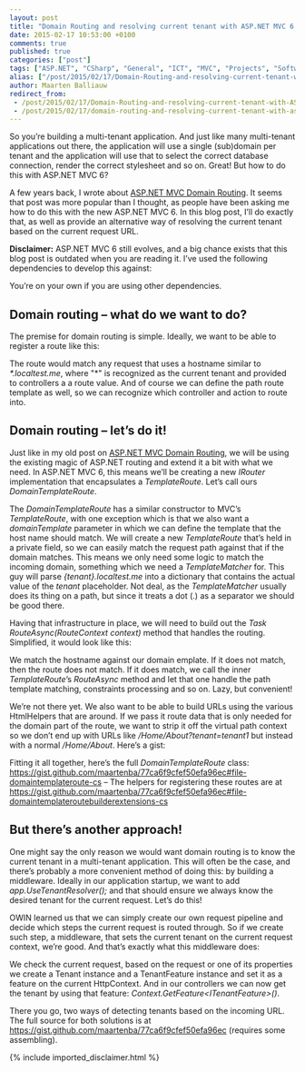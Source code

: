 ```yaml
---
layout: post
title: "Domain Routing and resolving current tenant with ASP.NET MVC 6 / ASP.NET 5"
date: 2015-02-17 10:53:00 +0100
comments: true
published: true
categories: ["post"]
tags: ["ASP.NET", "CSharp", "General", "ICT", "MVC", "Projects", "Software"]
alias: ["/post/2015/02/17/Domain-Routing-and-resolving-current-tenant-with-ASPNET-MVC-6-ASPNET-5.aspx", "/post/2015/02/17/domain-routing-and-resolving-current-tenant-with-aspnet-mvc-6-aspnet-5.aspx"]
author: Maarten Balliauw
redirect_from:
 - /post/2015/02/17/Domain-Routing-and-resolving-current-tenant-with-ASPNET-MVC-6-ASPNET-5.aspx
 - /post/2015/02/17/domain-routing-and-resolving-current-tenant-with-aspnet-mvc-6-aspnet-5.aspx
---
```

<p>So you’re building a multi-tenant application. And just like many multi-tenant applications out there, the application will use a single (sub)domain per tenant and the application will use that to select the correct database connection, render the correct stylesheet and so on. Great! But how to do this with ASP.NET MVC 6?</p>
 <p>A few years back, I wrote about <a href="/post/2009/05/20/ASPNET-MVC-Domain-Routing.aspx">ASP.NET MVC Domain Routing</a>. It seems that post was more popular than I thought, as people have been asking me how to do this with the new ASP.NET MVC 6. In this blog post, I’ll do exactly that, as well as provide an alternative way of resolving the current tenant based on the current request URL.</p>
 <p><strong>Disclaimer:</strong> ASP.NET MVC 6 still evolves, and a big chance exists that this blog post is outdated when you are reading it. I’ve used the following dependencies to develop this against:</p>
<script src="https://gist.github.com/maartenba/77ca6f9cfef50efa96ec.js?file=project.json"></script>
 <p>You’re on your own if you are using other dependencies.</p>
 <h2>Domain routing – what do we want to do?</h2> <p>The premise for domain routing is simple. Ideally, we want to be able to register a route like this:</p>
<script src="https://gist.github.com/maartenba/77ca6f9cfef50efa96ec.js?file=Usage%20-%20Route"></script>
 <p>The route would match any request that uses a hostname similar to <em>*.localtest.me</em>, where "*" is recognized as the current tenant and provided to controllers a a route value. And of course we can define the path route template as well, so we can recognize which controller and action to route into.</p>
 <h2>Domain routing – let’s do it!</h2> <p>Just like in my old post on <a href="/post/2009/05/20/ASPNET-MVC-Domain-Routing.aspx">ASP.NET MVC Domain Routing</a>, we will be using the existing magic of ASP.NET routing and extend it a bit with what we need. In ASP.NET MVC 6, this means we’ll be creating a new <em>IRouter</em> implementation that encapsulates a <em>TemplateRoute</em>. Let’s call ours <em>DomainTemplateRoute</em>.</p>
 <p>The <em>DomainTemplateRoute</em> has a similar constructor to MVC’s <em>TemplateRoute</em>, with one exception which is that we also want a <em>domainTemplate</em> parameter in which we can define the template that the host name should match. We will create a new <em>TemplateRoute</em> that’s held in a private field, so we can easily match the request path against that if the domain matches. This means we only need some logic to match the incoming domain, something which we need a <em>TemplateMatcher</em> for. This guy will parse <em>{tenant}.localtest.me</em> into a dictionary that contains the actual value of the <em>tenant</em> placeholder. Not deal, as the <em>TemplateMatcher</em> usually does its thing on a path, but since it treats a dot (.) as a separator we should be good there.</p>
 <p>Having that infrastructure in place, we will need to build out the <em>Task RouteAsync(RouteContext context)</em> method that handles the routing. Simplified, it would look like this:</p>
<script src="https://gist.github.com/maartenba/77ca6f9cfef50efa96ec.js?file=DomainTemplateRoute%20-%20RouteAsync"></script>
 <p>We match the hostname against our domain emplate. If it does not match, then the route does not match. If it does match, we call the inner <em>TemplateRoute</em>’s <em>RouteAsync</em> method and let that one handle the path template matching, constraints processing and so on. Lazy, but convenient!</p>
 <p>We’re not there yet. We also want to be able to build URLs using the various HtmlHelpers that are around. If we pass it route data that is only needed for the domain part of the route, we want to strip it off the virtual path context so we don’t end up with URLs like <em>/Home/About?tenant=tenant1</em> but instead with a normal <em>/Home/About</em>. Here’s a gist:</p>
<script src="https://gist.github.com/maartenba/77ca6f9cfef50efa96ec.js?file=DomainTemplateRoute%20-%20GetVirtualPath"></script>
 <p>Fitting it all together, here’s the full <em>DomainTemplateRoute</em> class: <a title="https://gist.github.com/maartenba/77ca6f9cfef50efa96ec#file-domaintemplateroute-cs" href="https://gist.github.com/maartenba/77ca6f9cfef50efa96ec#file-domaintemplateroute-cs">https://gist.github.com/maartenba/77ca6f9cfef50efa96ec#file-domaintemplateroute-cs</a> – The helpers for registering these routes are at <a title="https://gist.github.com/maartenba/77ca6f9cfef50efa96ec#file-domaintemplateroutebuilderextensions-cs" href="https://gist.github.com/maartenba/77ca6f9cfef50efa96ec#file-domaintemplateroutebuilderextensions-cs">https://gist.github.com/maartenba/77ca6f9cfef50efa96ec#file-domaintemplateroutebuilderextensions-cs</a></p>
 <h2>But there’s another approach!</h2> <p>One might say the only reason we would want domain routing is to know the current tenant in a multi-tenant application. This will often be the case, and there’s probably a more convenient method of doing this: by building a middleware. Ideally in our application startup, we want to add <em>app.UseTenantResolver();</em> and that should ensure we always know the desired tenant for the current request. Let’s do this!</p>
 <p>OWIN learned us that we can simply create our own request pipeline and decide which steps the current request is routed through. So if we create such step, a middleware, that sets the current tenant on the current request context, we’re good. And that’s exactly what this middleware does:</p>
<script src="https://gist.github.com/maartenba/77ca6f9cfef50efa96ec.js?file=TenantResolverMiddleware.cs"></script>
 <p>We check the current request, based on the request or one of its properties we create a Tenant instance and a TenantFeature instance and set it as a feature on the current HttpContext. And in our controllers we can now get the tenant by using that feature: <em>Context.GetFeature&lt;ITenantFeature&gt;()</em>.</p>
 <p>There you go, two ways of detecting tenants based on the incoming URL. The full source for both solutions is at <a title="https://gist.github.com/maartenba/77ca6f9cfef50efa96ec" href="https://gist.github.com/maartenba/77ca6f9cfef50efa96ec">https://gist.github.com/maartenba/77ca6f9cfef50efa96ec</a> (requires some assembling).</p>

{% include imported_disclaimer.html %}
